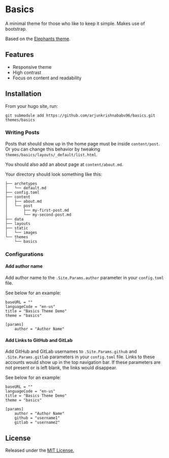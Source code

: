 # Basics
A minimal theme for those who like to keep it simple. Makes use of bootstrap.

Based on the [Elephants theme](https://themes.gohugo.io/elephants/).

## Features
* Responsive theme
* High contrast
* Focus on content and readability

## Installation
From your hugo site, run:
```
git submodule add https://github.com/arjunkrishnababu96/basics.git themes/basics
```

### Writing Posts
Posts that should show up in the home page must be inside `content/post`. Or you can change this behavior by tweaking `themes/basics/layouts/_default/list.html`.

You should also add an about page at `content/about.md`.

Your directory should look something like this:
```
├── archetypes
│   └── default.md
├── config.toml
├── content
│   ├── about.md
│   └── post
│       ├── my-first-post.md
│       └── my-second-post.md
├── data
├── layouts
├── static
│   └── images
└── themes
    └── basics
```


### Configurations
#### Add author name
Add author name to the `.Site.Params.author` parameter in your `config.toml` file.

See below for an example:
```
baseURL = ""
languageCode = "en-us"
title = "Basics Theme Demo"
theme = "basics"

[params]
    author = "Author Name"
```

#### Add Links to GitHub and GitLab
Add GitHub and GitLab usernames to `.Site.Params.github` and `.Site.Params.gitlab` parameters in your `config.toml` file. Links to these accounts would show up in the top navigation bar. If these parameters are not present or is left blank, the links would disappear.

See below for an example:
```
baseURL = ""
languageCode = "en-us"
title = "Basics Theme Demo"
theme = "basics"

[params]
    author = "Author Name"
    github = "username1"
    gitlab = "username2"
```


## License

Released under the [MIT License.](https://github.com/arjunkrishnababu96/basics/blob/master/LICENSE.md)
